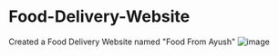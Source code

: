 # Food-Delivery-Website
Created a Food Delivery Website named "Food From Ayush"
![image](https://github.com/user-attachments/assets/8101e03c-6dc7-4121-bd8d-2036984fb379)

